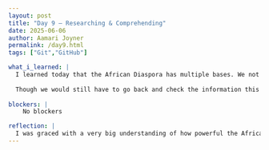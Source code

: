 ```yaml
---
layout: post
title: "Day 9 – Researching & Comprehending"
date: 2025-06-06
author: Aamari Joyner
permalink: /day9.html
tags: ["Git","GitHub"]

what_i_learned: |
  I learned today that the African Diaspora has multiple bases. We not only did alot of researching today, but we also came together in order to have discussions on our research. Something big that I learned today was how to offically utilize Chatgpt and Microsoft copliot, in which Dr. Kapano showed us how to ask the AI tools certain questions in order to get correct and sufficent answers. 
  
  Though we would still have to go back and check the information this helped get clearer and more broad answers. Getting deeper into discussion we learned about communities within the African Diasporas traditions,recipes, music, and many other cultural backgrounds for the communities such as, Gauna, Puerto Rico, Cuba, Panama,etc.
  
blockers: |
    No blockers

reflection: |
  I was graced with a very big understanding of how powerful the African Diaspora is. I now enjoy and love what this project will produce because not only will it speak to the Gen Z community, but also it could be known worldwide. I'm very grateful to be apart of this Project because the world needs this information and it could also grant me more connections that are important in the future. I'm excited about whats to come!
---
```

